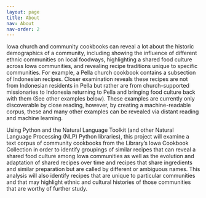 ```yaml
---
layout: page
title: About
nav: About
nav-order: 2
---
```


Iowa church and community cookbooks can reveal a lot about the historic demographics of a community, including showing the influence of different ethnic communities on local foodways, highlighting a shared food culture across Iowa communities, and revealing recipe traditions unique to specific communities. For example, a Pella church cookbook contains a subsection of Indonesian recipes. Closer examination reveals these recipes are not from Indonesian residents in Pella but rather are from church-supported missionaries to Indonesia returning to Pella and bringing food culture back with them (See other examples below). These examples are currently only discoverable by close reading, however, by creating a machine-readable corpus, these and many other examples can be revealed via distant reading and machine learning.

Using Python and the Natural Language Toolkit (and other Natural Language Processing (NLP) Python libraries), this project will examine a text corpus of community cookbooks from the Library’s Iowa Cookbook Collection in order to identify groupings of similar recipes that can reveal a shared food culture among Iowa communities as well as the evolution and adaptation of shared recipes over time and recipes that share ingredients and similar preparation but are called by different or ambiguous names. This analysis will also identify recipes that are unique to particular communities and that may highlight ethnic and cultural histories of those communities that are worthy of further study.
